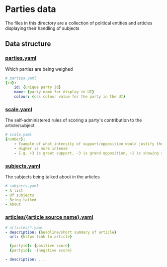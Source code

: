 # Parties data

The files in this directory are a collection of political entities and articles displaying their handling of subjects

## Data structure
### [parties.yaml](parties.yaml)
Which parties are being weighed
```yaml
# parties.yaml
{id}:
    id: {unique party id}
    name: {party name for display in UI}
    colour: {css colour value for the party in the UI}
```

### [scale.yaml](scale.yaml)
The self-administered rules of scoring a party's contribution to the article/subject
```yaml
# scale.yaml
{number}:
    - Example of what intensity of support/opposition would justify the number score above
    - Higher is more intense
    - E.g. +3 is great support, -3 is grand opposition, +1 is showing some signs of caring, -1 is negligence...
```

### [subjects.yaml](subjects.yaml)
The subjects being talked about in the articles
```yaml
# subjects.yaml
- A list
- Of subjects
- Being talked
- About
```

### [articles/{article source name}.yaml](articles/)
```yaml
# articles/*.yaml
- description: {headline/short summary of article}
  url: {https link to article}

  {partyid}: {positive score}
  {partyid}: -{negative score}

- description: ...

```